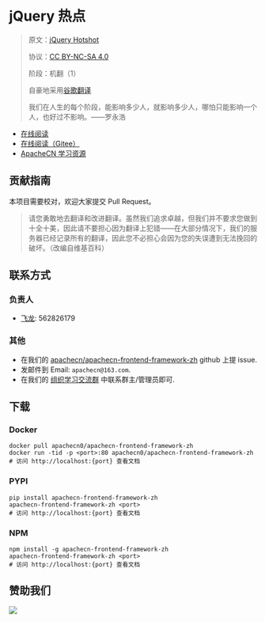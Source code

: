 # jQuery 热点

> 原文：[jQuery Hotshot](https://libgen.rs/book/index.php?md5=80D5F95AD538B43FFB0AA93A33E9B04F)
> 
> 协议：[CC BY-NC-SA 4.0](http://creativecommons.org/licenses/by-nc-sa/4.0/)
> 
> 阶段：机翻（1）
> 
> 自豪地采用[谷歌翻译](https://translate.google.cn/)
> 
> 我们在人生的每个阶段，能影响多少人，就影响多少人，哪怕只能影响一个人，也好过不影响。——罗永浩

* [在线阅读](https://jq.apachecn.org)
* [在线阅读（Gitee）](https://apachecn.gitee.io/doc-template/)
* [ApacheCN 学习资源](http://docs.apachecn.org/)

## 贡献指南

本项目需要校对，欢迎大家提交 Pull Request。

> 请您勇敢地去翻译和改进翻译。虽然我们追求卓越，但我们并不要求您做到十全十美，因此请不要担心因为翻译上犯错——在大部分情况下，我们的服务器已经记录所有的翻译，因此您不必担心会因为您的失误遭到无法挽回的破坏。（改编自维基百科）

## 联系方式

### 负责人

* [飞龙](https://github.com/wizardforcel): 562826179

### 其他

*   在我们的 [apachecn/apachecn-frontend-framework-zh](https://github.com/apachecn/apachecn-frontend-framework-zh) github 上提 issue.
*   发邮件到 Email: `apachecn@163.com`.
*   在我们的 [组织学习交流群](http://www.apachecn.org/organization/348.html) 中联系群主/管理员即可.

## 下载

### Docker

```
docker pull apachecn0/apachecn-frontend-framework-zh
docker run -tid -p <port>:80 apachecn0/apachecn-frontend-framework-zh
# 访问 http://localhost:{port} 查看文档
```

### PYPI

```
pip install apachecn-frontend-framework-zh
apachecn-frontend-framework-zh <port>
# 访问 http://localhost:{port} 查看文档
```

### NPM

```
npm install -g apachecn-frontend-framework-zh
apachecn-frontend-framework-zh <port>
# 访问 http://localhost:{port} 查看文档
```

## 赞助我们

![](http://data.apachecn.org/img/about/donate.jpg)
